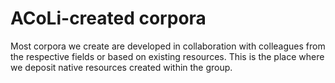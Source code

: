 # ACoLi-created corpora

Most corpora we create are developed in collaboration with colleagues from the respective fields or based on existing resources. This is the place where we deposit native resources created within the group.
